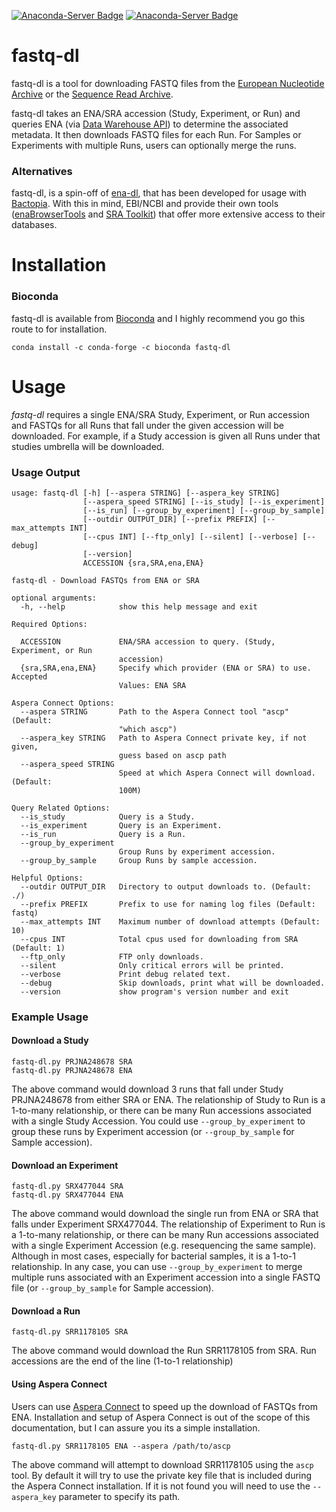 [![Anaconda-Server Badge](https://anaconda.org/bioconda/fastq-dl/badges/installer/conda.svg)](https://conda.anaconda.org/bioconda) [![Anaconda-Server Badge](https://anaconda.org/bioconda/fastq-dl/badges/downloads.svg)](https://anaconda.org/bioconda/fastq-dl)

# fastq-dl
fastq-dl is a tool for downloading FASTQ files from the [European Nucleotide Archive](https://www.ebi.ac.uk/ena) or the [Sequence Read Archive](https://www.ncbi.nlm.nih.gov/sra).

fastq-dl takes an ENA/SRA accession (Study, Experiment, or Run) and queries ENA (via [Data Warehouse API](https://www.ebi.ac.uk/ena/browse/search-rest)) to determine the associated metadata. It then downloads FASTQ files for each Run. For Samples or Experiments with multiple Runs, users can optionally merge the runs.

### Alternatives
fastq-dl, is a spin-off of [ena-dl](https://github.com/rpetit3/ena-dl), that has been developed for usage with [Bactopia](https://github.com/bactopia/bactopia). With this in mind, EBI/NCBI and provide their own tools ([enaBrowserTools](https://github.com/enasequence/enaBrowserTools) and [SRA Toolkit](https://github.com/ncbi/sra-tools)) that offer more extensive access to their databases.

# Installation
### Bioconda
fastq-dl is available from [Bioconda](https://bioconda.github.io/) and I highly recommend you go this route to for installation.
```
conda install -c conda-forge -c bioconda fastq-dl
```

# Usage
*fastq-dl* requires a single ENA/SRA Study, Experiment, or Run accession and FASTQs for all Runs that fall under the given accession will be downloaded. For example, if a Study accession is given all Runs under that studies umbrella will be downloaded.

### Usage Output
```
usage: fastq-dl [-h] [--aspera STRING] [--aspera_key STRING]
                [--aspera_speed STRING] [--is_study] [--is_experiment]
                [--is_run] [--group_by_experiment] [--group_by_sample]
                [--outdir OUTPUT_DIR] [--prefix PREFIX] [--max_attempts INT]
                [--cpus INT] [--ftp_only] [--silent] [--verbose] [--debug]
                [--version]
                ACCESSION {sra,SRA,ena,ENA}

fastq-dl - Download FASTQs from ENA or SRA

optional arguments:
  -h, --help            show this help message and exit

Required Options:

  ACCESSION             ENA/SRA accession to query. (Study, Experiment, or Run
                        accession)
  {sra,SRA,ena,ENA}     Specify which provider (ENA or SRA) to use. Accepted
                        Values: ENA SRA

Aspera Connect Options:
  --aspera STRING       Path to the Aspera Connect tool "ascp" (Default:
                        "which ascp")
  --aspera_key STRING   Path to Aspera Connect private key, if not given,
                        guess based on ascp path
  --aspera_speed STRING
                        Speed at which Aspera Connect will download. (Default:
                        100M)

Query Related Options:
  --is_study            Query is a Study.
  --is_experiment       Query is an Experiment.
  --is_run              Query is a Run.
  --group_by_experiment
                        Group Runs by experiment accession.
  --group_by_sample     Group Runs by sample accession.

Helpful Options:
  --outdir OUTPUT_DIR   Directory to output downloads to. (Default: ./)
  --prefix PREFIX       Prefix to use for naming log files (Default: fastq)
  --max_attempts INT    Maximum number of download attempts (Default: 10)
  --cpus INT            Total cpus used for downloading from SRA (Default: 1)
  --ftp_only            FTP only downloads.
  --silent              Only critical errors will be printed.
  --verbose             Print debug related text.
  --debug               Skip downloads, print what will be downloaded.
  --version             show program's version number and exit
```

### Example Usage
#### Download a Study
```
fastq-dl.py PRJNA248678 SRA
fastq-dl.py PRJNA248678 ENA
```

The above command would download 3 runs that fall under Study PRJNA248678 from either SRA or ENA. The relationship of Study to Run is a 1-to-many relationship, or there can be many Run accessions associated with a single Study Accession. You could use `--group_by_experiment` to group these runs by Experiment accession (or `--group_by_sample` for Sample accession).

#### Download an Experiment
```
fastq-dl.py SRX477044 SRA
fastq-dl.py SRX477044 ENA
```

The above command would download the single run from ENA or SRA that falls under Experiment SRX477044. The relationship of Experiment to Run is a 1-to-many relationship, or there can be many Run accessions associated with a single Experiment Accession (e.g. resequencing the same sample). Although in most cases, especially for bacterial samples, it is a 1-to-1 relationship. In any case, you can use `--group_by_experiment` to merge multiple runs associated with an Experiment accession into a single FASTQ file (or `--group_by_sample` for Sample accession).

#### Download a Run
```
fastq-dl.py SRR1178105 SRA
```

The above command would download the Run SRR1178105 from SRA. Run accessions are the end of the line (1-to-1 relationship)

#### Using Aspera Connect
Users can use [Aspera Connect](https://downloads.asperasoft.com/connect2/) to speed up the download of FASTQs from ENA. Installation and setup of Aspera Connect is out of the scope of this documentation, but I can assure you its a simple installation.

```
fastq-dl.py SRR1178105 ENA --aspera /path/to/ascp
```

The above command will attempt to download SRR1178105 using the `ascp` tool. By default it will try to use the private key file that is included during the Aspera Connect installation. If it is not found you will need to use the `--aspera_key` parameter to specify its path.
